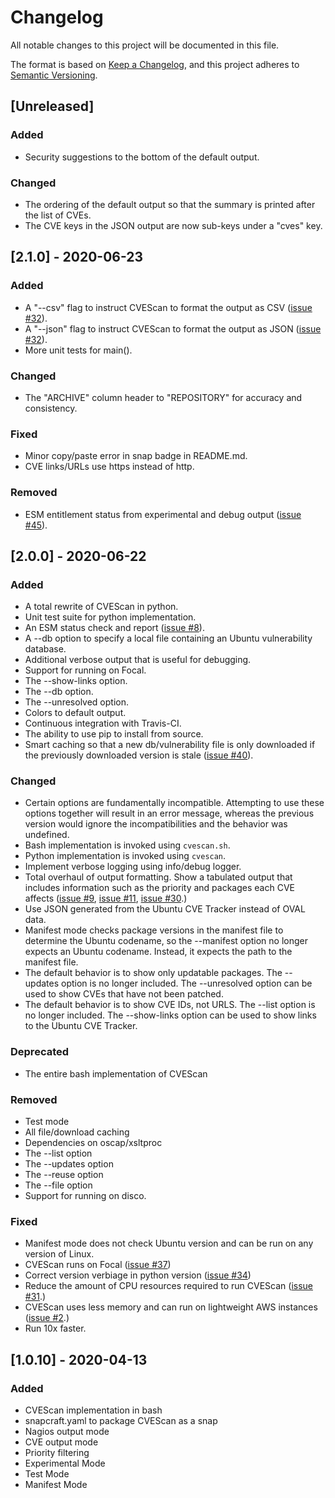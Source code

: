 # Changelog
All notable changes to this project will be documented in this file.

The format is based on [Keep a Changelog](https://keepachangelog.com/en/1.0.0/),
and this project adheres to [Semantic Versioning](https://semver.org/spec/v2.0.0.html).

## [Unreleased]
### Added
- Security suggestions to the bottom of the default output.
### Changed
- The ordering of the default output so that the summary is printed after the
  list of CVEs.
- The CVE keys in the JSON output are now sub-keys under a "cves" key.

## [2.1.0] - 2020-06-23
### Added
- A "--csv" flag to instruct CVEScan to format the output as CSV ([issue #32](https://github.com/canonical/sec-cvescan/issues/32)).
- A "--json" flag to instruct CVEScan to format the output as JSON ([issue #32](https://github.com/canonical/sec-cvescan/issues/32)).
- More unit tests for main().
### Changed
- The "ARCHIVE" column header to "REPOSITORY" for accuracy and consistency.
### Fixed
- Minor copy/paste error in snap badge in README.md.
- CVE links/URLs use https instead of http.
### Removed
- ESM entitlement status from experimental and debug output ([issue #45](https://github.com/canonical/sec-cvescan/issues/45)).

## [2.0.0] - 2020-06-22
### Added
- A total rewrite of CVEScan in python.
- Unit test suite for python implementation.
- An ESM status check and report ([issue #8](https://github.com/canonical/sec-cvescan/issues/8)).
- A --db option to specify a local file containing an Ubuntu vulnerability database.
- Additional verbose output that is useful for debugging.
- Support for running on Focal.
- The --show-links option.
- The --db option.
- The --unresolved option.
- Colors to default output.
- Continuous integration with Travis-CI.
- The ability to use pip to install from source.
- Smart caching so that a new db/vulnerability file is only downloaded if the
  previously downloaded version is stale ([issue #40](https://github.com/canonical/sec-cvescan/issues/40)).
### Changed
- Certain options are fundamentally incompatible. Attempting to use these options
  together will result in an error message, whereas the previous version would
  ignore the incompatibilities and the behavior was undefined.
- Bash implementation is invoked using `cvescan.sh`.
- Python implementation is invoked using `cvescan`.
- Implement verbose logging using info/debug logger.
- Total overhaul of output formatting. Show a tabulated output that includes
  information such as the priority and packages each CVE affects ([issue #9](https://github.com/canonical/sec-cvescan/issues/9), [issue #11](https://github.com/canonical/sec-cvescan/issues/11),
  [issue #30](https://github.com/canonical/sec-cvescan/issues/30).)
- Use JSON generated from the Ubuntu CVE Tracker instead of OVAL data.
- Manifest mode checks package versions in the manifest file to determine the Ubuntu
  codename, so the --manifest option no longer expects an Ubuntu codename.
  Instead, it expects the path to the manifest file.
- The default behavior is to show only updatable packages. The --updates option
  is no longer included. The --unresolved option can be used to show CVEs that have
  not been patched.
- The default behavior is to show CVE IDs, not URLS. The --list option is no longer
  included. The --show-links option can be used to show links to the Ubuntu CVE Tracker.
### Deprecated
- The entire bash implementation of CVEScan
### Removed
- Test mode
- All file/download caching
- Dependencies on oscap/xsltproc
- The --list option
- The --updates option
- The --reuse option
- The --file option
- Support for running on disco.
### Fixed
- Manifest mode does not check Ubuntu version and can be run on any version of Linux.
- CVEScan runs on Focal ([issue #37](https://github.com/canonical/sec-cvescan/issues/37))
- Correct version verbiage in python version ([issue #34](https://github.com/canonical/sec-cvescan/issues/34))
- Reduce the amount of CPU resources required to run CVEScan ([issue #31](https://github.com/canonical/sec-cvescan/issues/31).)
- CVEScan uses less memory and can run on lightweight AWS instances ([issue #2](https://github.com/canonical/sec-cvescan/issues/2).)
- Run 10x faster.

## [1.0.10] - 2020-04-13
### Added
- CVEScan implementation in bash
- snapcraft.yaml to package CVEScan as a snap
- Nagios output mode
- CVE output mode
- Priority filtering
- Experimental Mode
- Test Mode
- Manifest Mode

